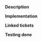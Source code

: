 **Description**
<!--Provide high-level overview of what the PR is for.-->

**Implementation**
<!--Add any relevant implementation details that might help the reviewers.-->

**Linked tickets**
<!--Mention Github issues that are closed or referenced by this PR.-->

**Testing done**
<!--Explain what kind of testing this PR underwent.-->
